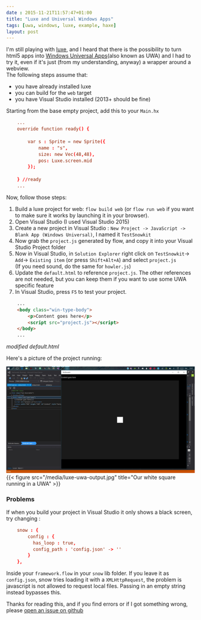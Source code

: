 ```yaml
---
date : 2015-11-21T11:57:47+01:00
title: "Luxe and Universal Windows Apps"
tags: [uwa, windows, luxe, example, haxe]
layout: post
---
```


I'm still playing with [luxe](http://luxeengine.com/), and I heard that there is the possibility to turn html5 apps into [Windows Universal Apps](https://msdn.microsoft.com/en-US/library/windows/apps/dn726767.aspx)(also known as UWA) and I had to try it, even if it's just (from my understanding, anyway) a wrapper around a webview.  
The following steps assume that:

- you have already installed luxe 
- you can build for the `web` target
- you have Visual Studio installed (2013+ should be fine)

Starting from the base empty project, add this to your `Main.hx`

``` conf
    ...
    override function ready() {

        var s : Sprite = new Sprite({
            name : "s",
            size: new Vec(48,48),
            pos: Luxe.screen.mid
        });

    } //ready
    ...
```

Now, follow those steps:

1. Build a luxe project for web: `flow build web`  (or `flow run web` if you want to make sure it works by launching it in your browser).
2. Open Visual Studio (I used Visual Studio 2015)
3. Create a new project in Visual Studio : `New Project -> JavaScript -> Blank App (Windows Universal)`, I named it `TestSnowkit`
4. Now grab the `project.js` generated by flow, and copy it into your Visual Studio Project folder
5. Now in Visual Studio, in `Solution Explorer` right click on `TestSnowkit`-> `Add`-> `Existing item`  (or press  `Shift+Alt+A`) and select `project.js`  
(If you need sound, do the same for `howler.js`)
6. Update the `default.html` to reference `project.js`. The other references are not needed, but you can keep them if you want to use some UWA specific feature
7. In Visual Studio, press `F5` to test your project.

``` html
    ...
    <body class="win-type-body">
        <p>Content goes here</p>
        <script src="project.js"></script>
    </body>
    ...
```

*modified default.html*

Here's a picture of the project running:

![Our white square running in a UWA](/media/luxe-uwa-output.jpg)
{{< figure src="/media/luxe-uwa-output.jpg" title="Our white square running in a UWA" >}}

### Problems

If when you build your project in Visual Studio it only shows a black screen, try changing :

``` conf
    snow : {
        config : {
          has_loop : true,
          config_path : 'config.json' -> ''
        }
    },
```

Inside your `framework.flow` in your `snow` lib folder.
If you leave it as `config.json`, snow tries loading it with a `XMLHttpRequest`, the problem is javascript is not allowed to request local files.
Passing in an empty string instead bypasses this.


Thanks for reading this, and if you find errors or if I got something wrong, please [open an issue on github](https://github.com/stisa/stisa.github.io)